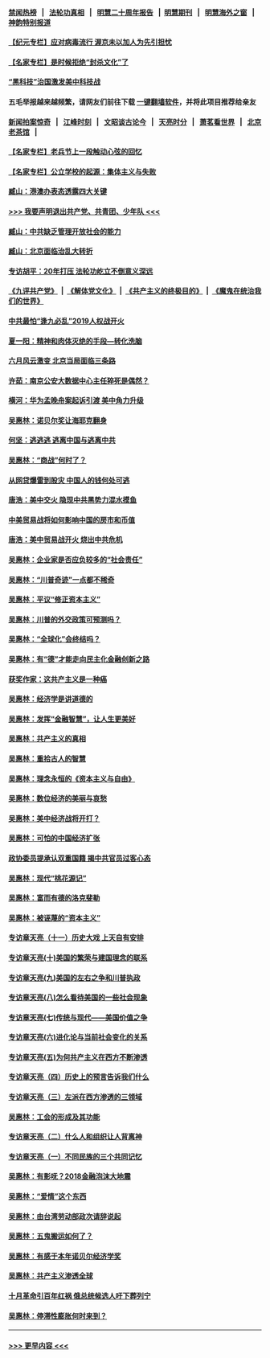 #### [禁闻热榜](热点新闻.md?=0)  &nbsp;&nbsp;|&nbsp;&nbsp; [法轮功真相](https://github.com/gfw-breaker/truth/blob/master/README.md?=0) &nbsp;&nbsp;|&nbsp;&nbsp; [明慧二十周年报告](https://github.com/gfw-breaker/mh-reports/blob/master/README.md?=0) &nbsp;&nbsp;|&nbsp;&nbsp;[明慧期刊](https://github.com/gfw-breaker/mh-qikan) &nbsp;&nbsp;|&nbsp;&nbsp; [明慧海外之窗](https://github.com/gfw-breaker/mh-news/blob/master/README.md?=0) &nbsp;&nbsp;|&nbsp;&nbsp; [神韵特别报道](https://github.com/gfw-breaker/mh-news/blob/master/shenyun.md?=0)
#### [【纪元专栏】应对病毒流行 渥京未以加人为先引担忧](../pages/nsc423/n11875714.md?t=03020131) 
#### [【名家专栏】是时候拒绝“封杀文化”了](../pages/nsc423/n11814093.md?t=03020131) 
#### [“黑科技”治国激发美中科技战](../pages/nsc423/n11638056.md?t=03020131) 
#### 五毛举报越来越频繁，请网友们前往下载 [一键翻墙软件](https://github.com/gfw-breaker/ssr-accounts)，并将此项目推荐给亲友
#### [新闻拍案惊奇](https://github.com/gfw-breaker/banned-news/blob/master/pages/link4.md) &nbsp;&nbsp;|&nbsp;&nbsp; [江峰时刻](https://github.com/gfw-breaker/banned-news/blob/master/pages/link4.md) &nbsp;&nbsp;|&nbsp;&nbsp; [文昭谈古论今](https://github.com/gfw-breaker/banned-news/blob/master/pages/link4.md) &nbsp;&nbsp;|&nbsp;&nbsp; [天亮时分](https://github.com/gfw-breaker/banned-news/blob/master/pages/link4.md) &nbsp;&nbsp;|&nbsp;&nbsp; [萧茗看世界](https://github.com/gfw-breaker/banned-news/blob/master/pages/link4.md) &nbsp;&nbsp;|&nbsp;&nbsp; [北京老茶馆](https://github.com/gfw-breaker/banned-news/blob/master/pages/link4.md) &nbsp;&nbsp;|&nbsp;&nbsp; 
#### [【名家专栏】老兵节上一段触动心弦的回忆](../pages/nsc423/n11646016.md?t=03020131) 
#### [【名家专栏】公立学校的起源：集体主义与失败](../pages/nsc423/n11601833.md?t=03020131) 
#### [臧山：港澳办表态透露四大关键](../pages/nsc423/n11421628.md?t=03020131) 
#### [>>> 我要声明退出共产党、共青团、少年队 <<<](https://github.com/begood0513/goodnews/blob/master/quit/letter.md) 
#### [臧山：中共缺乏管理开放社会的能力](../pages/nsc423/n11407457.md?t=03020131) 
#### [臧山：北京面临治乱大转折](../pages/nsc423/n11406895.md?t=03020131) 
#### [专访胡平：20年打压 法轮功屹立不倒意义深远](../pages/nsc423/n11398800.md?t=03020131) 
#### [《九评共产党》](https://github.com/begood0513/9ping.md/blob/master/README.md) &nbsp;|&nbsp; [《解体党文化》](../../../../jtdwh.md/blob/master/README.md)  &nbsp;|&nbsp; [《共产主义的终极目的》](../../../../gczydzjmd.md/blob/master/README.md) &nbsp;|&nbsp; [《魔鬼在统治我们的世界》](../../../../mgztzwmdsj.md/blob/master/README.md) 
#### [中共最怕“逢九必乱”2019人权战开火](../pages/nsc423/n11385248.md?t=03020131) 
#### [夏一阳：精神和肉体灭绝的手段—转化洗脑](../pages/nsc423/n11368250.md?t=03020131) 
#### [六月风云激变 北京当局面临三条路](../pages/nsc423/n11313668.md?t=03020131) 
#### [许茹：南京公安大数据中心主任猝死是偶然？](../pages/nsc423/n11064744.md?t=03020131) 
#### [横河：华为孟晚舟案起诉引渡 美中角力升级](../pages/nsc423/n11027230.md?t=03020131) 
#### [吴惠林：诺贝尔奖让海耶克翻身](../pages/nsc423/n10890049.md?t=03020131) 
#### [何坚：逃逃逃 逃离中国与逃离中共](../pages/nsc423/n10592891.md?t=03020131) 
#### [吴惠林：“商战”何时了？](../pages/nsc423/n10573558.md?t=03020131) 
#### [从网贷爆雷到股灾 中国人的钱何处可逃](../pages/nsc423/n10572800.md?t=03020131) 
#### [唐浩：美中交火 隐现中共黑势力混水摸鱼](../pages/nsc423/n10544040.md?t=03020131) 
#### [中美贸易战将如何影响中国的房市和币值](../pages/nsc423/n10543697.md?t=03020131) 
#### [唐浩：美中贸易战开火 烧出中共危机](../pages/nsc423/n10540126.md?t=03020131) 
#### [吴惠林：企业家是否应负较多的“社会责任”](../pages/nsc423/n10535022.md?t=03020131) 
#### [吴惠林：“川普奇迹”一点都不稀奇](../pages/nsc423/n10512808.md?t=03020131) 
#### [吴惠林：平议“修正资本主义”](../pages/nsc423/n10495724.md?t=03020131) 
#### [吴惠林：川普的外交政策可预测吗？](../pages/nsc423/n10462387.md?t=03020131) 
#### [吴惠林：“全球化”会终结吗？](../pages/nsc423/n10452838.md?t=03020131) 
#### [吴惠林：有“德”才能走向民主化金融创新之路](../pages/nsc423/n10432292.md?t=03020131) 
#### [获奖作家：这共产主义是一种癌](../pages/nsc423/n10431541.md?t=03020131) 
#### [吴惠林：经济学是讲道德的](../pages/nsc423/n10398014.md?t=03020131) 
#### [吴惠林：发挥“金融智慧”，让人生更美好](../pages/nsc423/n10375019.md?t=03020131) 
#### [吴惠林：共产主义的真相](../pages/nsc423/n10351394.md?t=03020131) 
#### [吴惠林：重拾古人的智慧](../pages/nsc423/n10337691.md?t=03020131) 
#### [吴惠林：理念永恒的《资本主义与自由》](../pages/nsc423/n10316274.md?t=03020131) 
#### [吴惠林：数位经济的美丽与哀愁](../pages/nsc423/n10292946.md?t=03020131) 
#### [吴惠林：美中经济战将开打？](../pages/nsc423/n10258825.md?t=03020131) 
#### [吴惠林：可怕的中国经济扩张](../pages/nsc423/n10219147.md?t=03020131) 
#### [政协委员提承认双重国籍 揭中共官员过客心态](../pages/nsc423/n10208809.md?t=03020131) 
#### [吴惠林：现代“桃花源记”](../pages/nsc423/n10185234.md?t=03020131) 
#### [吴惠林：富而有德的洛克斐勒](../pages/nsc423/n10142264.md?t=03020131) 
#### [吴惠林：被诬蔑的“资本主义”](../pages/nsc423/n10124816.md?t=03020131) 
#### [专访章天亮（十一）历史大戏 上天自有安排](../pages/nsc423/n10094905.md?t=03020131) 
#### [专访章天亮(十)美国的繁荣与建国理念的联系](../pages/nsc423/n10094899.md?t=03020131) 
#### [专访章天亮(九)美国的左右之争和川普执政](../pages/nsc423/n10094889.md?t=03020131) 
#### [专访章天亮(八)怎么看待美国的一些社会现象](../pages/nsc423/n10094857.md?t=03020131) 
#### [专访章天亮(七)传统与现代——美国价值之争](../pages/nsc423/n10093140.md?t=03020131) 
#### [专访章天亮(六)进化论与当前社会变化的关系](../pages/nsc423/n10092036.md?t=03020131) 
#### [专访章天亮(五)为何共产主义在西方不断渗透](../pages/nsc423/n10083620.md?t=03020131) 
#### [专访章天亮（四）历史上的预言告诉我们什么](../pages/nsc423/n10083606.md?t=03020131) 
#### [专访章天亮（三）左派在西方渗透的三领域](../pages/nsc423/n10081115.md?t=03020131) 
#### [吴惠林：工会的形成及其功能](../pages/nsc423/n10080633.md?t=03020131) 
#### [专访章天亮（二）什么人和组织让人背离神](../pages/nsc423/n10076637.md?t=03020131) 
#### [专访章天亮（一）不同民族的三个共同记忆](../pages/nsc423/n10074188.md?t=03020131) 
#### [吴惠林：有影呒？2018金融泡沫大地震](../pages/nsc423/n10040534.md?t=03020131) 
#### [吴惠林：“爱情”这个东西](../pages/nsc423/n10019423.md?t=03020131) 
#### [吴惠林：由台湾劳动部政次请辞说起](../pages/nsc423/n9979679.md?t=03020131) 
#### [吴惠林：五鬼搬运如何了？](../pages/nsc423/n9925338.md?t=03020131) 
#### [吴惠林：有感于本年诺贝尔经济学奖](../pages/nsc423/n9871883.md?t=03020131) 
#### [吴惠林：共产主义渗透全球](../pages/nsc423/n9812748.md?t=03020131) 
#### [十月革命引百年红祸 俄总统候选人吁下葬列宁](../pages/nsc423/n9810182.md?t=03020131) 
#### [吴惠林：停滞性膨胀何时来到？](../pages/nsc423/n9764136.md?t=03020131) 

----
#### [ >>> 更早内容 <<< ](../indexes/nsc423-earlier.md)
